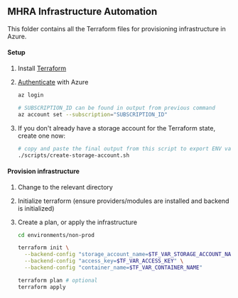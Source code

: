 ## MHRA Infrastructure Automation

This folder contains all the Terraform files for provisioning infrastructure in Azure.

#### Setup

1. Install [Terraform](https://www.terraform.io/intro/getting-started/install.html)
1. [Authenticate](https://www.terraform.io/docs/providers/azurerm/guides/azure_cli.html) with Azure

   ```bash
   az login

   # SUBSCRIPTION_ID can be found in output from previous command
   az account set --subscription="SUBSCRIPTION_ID"
   ```

1. If you don't already have a storage account for the Terraform state, create one now:

   ```bash
   # copy and paste the final output from this script to export ENV vars for the steps below
   ./scripts/create-storage-account.sh
   ```

#### Provision infrastructure

1. Change to the relevant directory
1. Initialize terraform (ensure providers/modules are installed and backend is initialized)
1. Create a plan, or apply the infrastructure

   ```bash
   cd environments/non-prod

   terraform init \
     --backend-config "storage_account_name=$TF_VAR_STORAGE_ACCOUNT_NAME" \
     --backend-config "access_key=$TF_VAR_ACCESS_KEY" \
     --backend-config "container_name=$TF_VAR_CONTAINER_NAME"

   terraform plan # optional
   terraform apply
   ```
